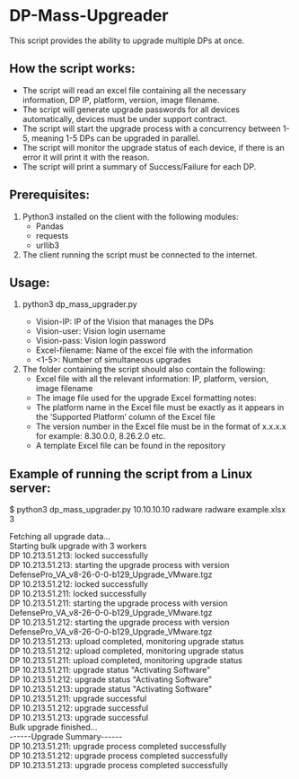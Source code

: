 # DP-Mass-Upgreader
This script provides the ability to upgrade multiple DPs at once.

## How the script works:
-	The script will read an excel file containing all the necessary information, DP IP, platform, version, image filename.
-	The script will generate upgrade passwords for all devices automatically, devices must be under support contract.
-	The script will start the upgrade process with a concurrency between 1-5, meaning 1-5 DPs can be upgraded in parallel.
-	The script will monitor the upgrade status of each device, if there is an error it will print it with the reason.
-	The script will print a summary of Success/Failure for each DP.

## Prerequisites:
1.	Python3 installed on the client with the following modules:  
    -	Pandas  
    -	requests  
    -	urllib3  
2.	The client running the script must be connected to the internet.


## Usage:
1.	python3 dp_mass_upgrader.py <Vision-IP>
    - Vision-IP: IP of the Vision that manages the DPs
    - Vision-user: Vision login username
    - Vision-pass: Vision login password
    - Excel-filename: Name of the excel file with the information
    - <1-5>: Number of simultaneous upgrades
2.  The folder containing the script should also contain the following:
    - Excel file with all the relevant information: IP, platform, version, image filename
    - The image file used for the upgrade
Excel formatting notes: 
    - The platform name in the Excel file must be exactly as it appears in the ‘Supported Platform’ column of the Excel file
    - The version number in the Excel file must be in the format of x.x.x.x for example: 8.30.0.0, 8.26.2.0 etc.
    - A template Excel file can be found in the repository

## Example of running the script from a Linux server:

$ python3 dp_mass_upgrader.py 10.10.10.10 radware radware example.xlsx 3  

Fetching all upgrade data...  
Starting bulk upgrade with 3 workers  
DP 10.213.51.213: locked successfully  
DP 10.213.51.213: starting the upgrade process with version DefensePro_VA_v8-26-0-0-b129_Upgrade_VMware.tgz  
DP 10.213.51.212: locked successfully  
DP 10.213.51.211: locked successfully  
DP 10.213.51.211: starting the upgrade process with version DefensePro_VA_v8-26-0-0-b129_Upgrade_VMware.tgz  
DP 10.213.51.212: starting the upgrade process with version DefensePro_VA_v8-26-0-0-b129_Upgrade_VMware.tgz  
DP 10.213.51.213: upload completed, monitoring upgrade status  
DP 10.213.51.212: upload completed, monitoring upgrade status  
DP 10.213.51.211: upload completed, monitoring upgrade status  
DP 10.213.51.211: upgrade status "Activating Software"  
DP 10.213.51.212: upgrade status "Activating Software"  
DP 10.213.51.213: upgrade status "Activating Software"  
DP 10.213.51.211: upgrade successful  
DP 10.213.51.212: upgrade successful  
DP 10.213.51.213: upgrade successful  
Bulk upgrade finished...  
------Upgrade Summary------  
DP 10.213.51.211: upgrade process completed successfully  
DP 10.213.51.212: upgrade process completed successfully  
DP 10.213.51.213: upgrade process completed successfully  
  
  
